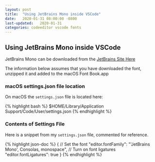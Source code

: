 ```yaml
---
layout: post
title:  "Using JetBrains Mono inside VSCode"
date:   2020-01-31 08:00:00 -0800
last-updated:   2020-01-31
categories: codeeditor vscode fonts
---
```


## Using JetBrains Mono inside VSCode

JetBrains Mono can be downloaded from the [JetBrains Site Here](https://www.jetbrains.com/lp/mono/)

The information below assumes that you have downloaded the font, unzipped it and added to the macOS Font Book.app

### macOS settings.json file location

On macOS the `settings.json` file is located here:

{% highlight bash %}
$HOME/Library/Application Support/Code/User/settings.json
{% endhighlight %}

### Contents of Settings File

Here is a snippet from my `settings.json` file, commented for reference.

{% highlight json-doc %}
{
    // Set the font
    "editor.fontFamily": "'JetBrains Mono', Consolas, monospace",
    // Turn on font ligatures
    "editor.fontLigatures": true
}
{% endhighlight %}
